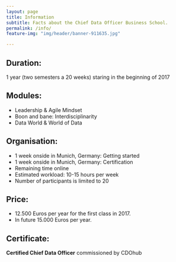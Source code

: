 ```yaml
---
layout: page
title: Information
subtitle: Facts about the Chief Data Officer Business School.
permalink: /info/
feature-img: "img/header/banner-911635.jpg"

---
```


## Duration:
1 year (two semesters a 20 weeks) staring in the beginning of 2017

## Modules:
* Leadership & Agile Mindset
* Boon and bane: Interdisciplinarity
* Data World & World of Data

## Organisation:
* 1 week onside in Munich, Germany: Getting started
* 1 week onside in Munich, Germany: Certification
* Remaining time online
* Estimated workload: 10-15 hours per week
* Number of participants is limited to 20

## Price:
* 12.500 Euros per year for the first class in 2017.
* In future 15.000 Euros per year.

## Certificate:
**Certified Chief Data Officer** commissioned by CDOhub
<!--
<br>
{% include preregistration.html %}
-->
